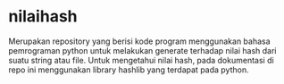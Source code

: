 # nilaihash
Merupakan repository yang berisi kode program menggunakan bahasa pemrograman python untuk melakukan generate terhadap nilai hash dari suatu string atau file. Untuk mengetahui nilai hash, pada dokumentasi di repo ini menggunakan library hashlib yang terdapat pada python.
